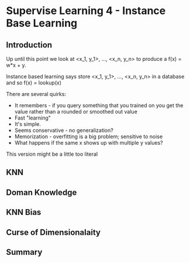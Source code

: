 # Supervise Learning 4 - Instance Base Learning

## Introduction

Up until this point we look at <x_1, y_1>, ..., <x_n, y_n> to produce a f(x) = w*x + y.

Instance based learning says store <x_1, y_1>, ..., <x_n, y_n> in a database and so f(x) = lookup(x)

There are several quirks:
- It remembers - if you query something that you trained on you get the value rather than a rounded or smoothed out value
- Fast "learning"
- It's simple.
- Seems conservative - no generalization?
- Memorization - overfitting is a big problem; sensitive to noise
- What happens if the same x shows up with multiple y values?

This version might be a little too literal

## KNN



## Doman Knowledge



## KNN Bias



## Curse of Dimensionalaity



## Summary

